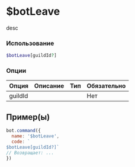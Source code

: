 # $botLeave
desc
### Использование
```php
$botLeave[guildId?]
```

### Опции

| Опция | Описание | Тип | Обязательно |
|--------|-------------|------|----------|
| guildId |  |  | Нет |  
## Пример(ы)

```javascript
bot.command({
  name: '$botLeave',
  code: `
$botLeave[guildId?]`
// Возвращает: ...
})
```
